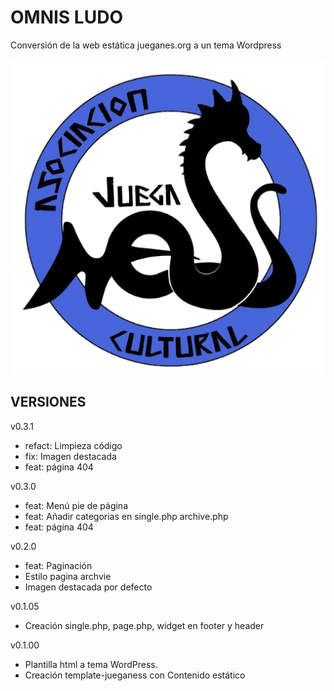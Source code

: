 # OMNIS LUDO
Conversión de la web estática jueganes.org a un tema Wordpress


![Logo Asociación Cultural Jueganess](/logo-jueganess-512.png)


## VERSIONES

v0.3.1
- refact: Limpieza código
- fix: Imagen destacada
- feat: página 404 

v0.3.0
- feat: Menú pie de página
- feat: Añadir categorias en single.php archive.php
- feat: página 404 

v0.2.0
- feat: Paginación
- Estilo pagina archvie
- Imagen destacada por defecto 

v0.1.05
- Creación single.php, page.php, widget en footer y header 

v0.1.00
- Plantilla html a tema WordPress. 
- Creación template-jueganess con Contenido estático
